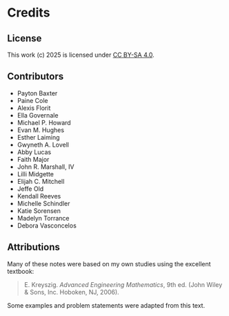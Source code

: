 # Credits

## License

This work (c) 2025 is licensed under
[CC BY-SA 4.0](https://creativecommons.org/licenses/by-sa/4.0/).

## Contributors

- Payton Baxter
- Paine Cole
- Alexis Florit
- Ella Governale
- Michael P. Howard
- Evan M. Hughes
- Esther Laiming
- Gwyneth A. Lovell
- Abby Lucas
- Faith Major
- John R. Marshall, IV
- Lilli Midgette
- Elijah  C. Mitchell
- Jeffe Old
- Kendall Reeves
- Michelle Schindler
- Katie Sorensen
- Madelyn Torrance
- Debora Vasconcelos

## Attributions

Many of these notes were based on my own studies using the excellent textbook:

> E. Kreyszig. *Advanced Engineering Mathematics*, 9th ed. (John Wiley \&
Sons, Inc. Hoboken, NJ, 2006).

Some examples and problem statements were adapted from this text.
